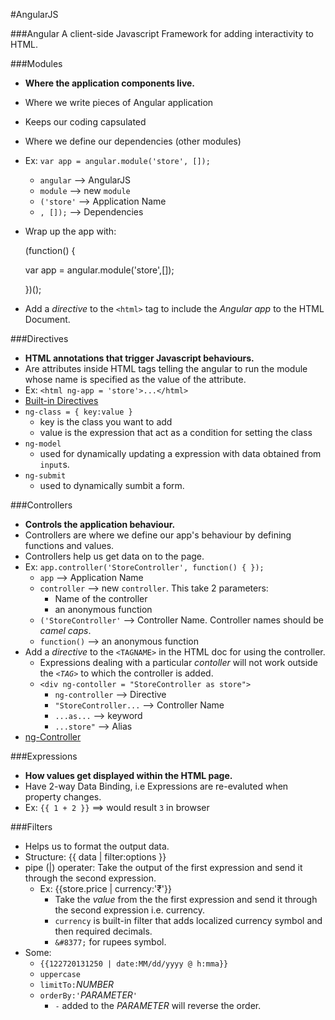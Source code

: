 #AngularJS

###Angular
A client-side Javascript Framework for adding interactivity to HTML.

###Modules
- **Where the application components live.**
- Where we write pieces of Angular application
- Keeps our coding capsulated
- Where we define our dependencies (other modules)
- Ex: `var app = angular.module('store', []);`
    - `angular` --> AngularJS
    - `module` --> new `module`
    - `('store'` --> Application Name
    - `, []);` --> Dependencies
- Wrap up the app with:

    (function() {
    
    var app = angular.module('store',[]);
    
    })();
- Add a *directive* to the `<html>` tag to include the *Angular app* to the HTML Document.


###Directives
- **HTML annotations that trigger Javascript behaviours.**
- Are attributes inside HTML tags telling the angular to run the module whose name is specified as the value of the attribute.
- Ex: `<html ng-app = 'store'>...</html>`
- [Built-in Directives](http://campus.codeschool.com/courses/shaping-up-with-angular-js/level/1/section/3/video/1)
- `ng-class = { key:value }`
    - key is the class you want to add
    - value is the expression that act as a condition for setting the class
- `ng-model`
    - used for dynamically updating a expression with data obtained from `input`s.
- `ng-submit`
    - used to dynamically sumbit a form.


###Controllers
- **Controls the application behaviour.**
- Controllers are where we define our app's behaviour by defining functions and values.
- Controllers help us get data on to the page.
- Ex: `app.controller('StoreController', function() { });`
    - `app` --> Application Name
    - `controller` --> new `controller`. 
        This take 2 parameters:
        - Name of the controller
        - an anonymous function
    - `('StoreController'` --> Controller Name. Controller names should be *camel caps*.
    - `function()` --> an anonymous function
- Add a *directive* to the `<TAGNAME>` in the HTML doc for using the controller.
    - Expressions dealing with a particular *contoller* will not work outside the *`<TAG>`* to which the controller is added.
    - `<div ng-contoller = "StoreController as store">`
        - `ng-controller` --> Directive
        - `"StoreController...` --> Controller Name
        - `...as...` --> keyword
        - `...store"` --> Alias
- [ng-Controller](http://campus.codeschool.com/courses/shaping-up-with-angular-js/level/1/section/2/video/1)
        
###Expressions
- **How values get displayed within the HTML page.**
- Have 2-way Data Binding, i.e Expressions are re-evaluted when property changes.
- Ex: `{{ 1 + 2 }}` ==> would result `3` in browser

###Filters
- Helps us to format the output data.
- Structure: {{ data | filter:options }}
- pipe (|) operater: Take the output of the first expression and send it through the second expression.
    - Ex: {{store.price | currency:'&#8377;'}}
        - Take the *value* from the the first expression and send it through the second expression i.e. currency.
        - `currency` is built-in filter that adds localized currency symbol and then required decimals.
        - `&#8377;` for rupees symbol.
- Some:
    - `{{122720131250 | date:MM/dd/yyyy @ h:mma}}`
    - `uppercase`
    - `limitTo:`*NUMBER*
    - `orderBy:'`*PARAMETER*`'`
        - `-` added to the *PARAMETER* will reverse the order.
    



